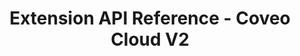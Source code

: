 ---
layout: redoc_page
title: Extension API Reference - Coveo Cloud V2
categories: api_docs
swagger: ../../api_docs/Extension.yml
ghPagesSiteName: /cloudv2-docs-site
---